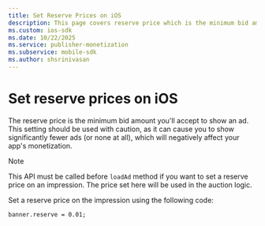 ```yaml
---
title: Set Reserve Prices on iOS
description: This page covers reserve price which is the minimum bid amount you'll accept to show an ad in iOS.
ms.custom: ios-sdk 
ms.date: 10/22/2025
ms.service: publisher-monetization
ms.subservice: mobile-sdk
ms.author: shsrinivasan
---
```



# Set reserve prices on iOS

The reserve price is the minimum bid amount you'll accept to show an ad. This setting should be used with caution, as it can cause you to show significantly fewer ads (or none at all), which will negatively affect your app's monetization.

> [!NOTE]
> This API must be called before `loadAd` method if you want to set a reserve price on an impression. The price set here will be used in the auction logic.

Set a reserve price on the impression using the following code:

``` 
banner.reserve = 0.01;
```
